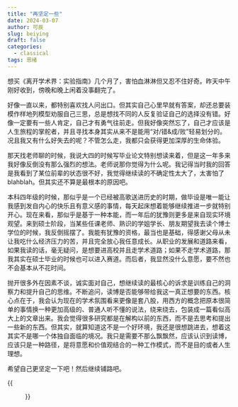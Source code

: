 ```yaml
---
title: "再坚定一些"
date: 2024-03-07
author: 可辰
slug: beiying
draft: false
categories:
  - classical
tags: 思绪
---
```


想买《离开学术界：实验指南》几个月了，害怕血淋淋但又忍不住好奇。昨天中午刚好收到，傍晚和晚上闲着没事翻完了。

好像一直以来，都特别喜欢找人问出口。但其实自己心里早就有答案，却还总要装模作样地列模型劝服自己三思，总是想找不同的人反复验证自己的选择没有错。好像一定要有一些人肯定，自己才有勇气往前走。但我好像突然忘了，自己才应该是人生旅程的掌舵者，并且寻找本身其实从来不是能用“对/错&成/败”轻易划分的。况且我又有什么好失去的呢？不管怎么走，我都只会获得更加深厚的生命体验。

那天找老师聊的时候，我说大四的时候写毕业论文特别想读来着，但是这一年多来我好像反倒没有那么强烈的想法。老师说那你觉得为什么呢。我记得当时我的回答是我看到了某位前辈的状态很不好，我觉得继续读的不确定性太大了，太害怕了blahblah。但其实还不算是最根本的原因吧。

本科四年级的时候，那似乎是一个已经被高歌送进历史的时期，做毕设是唯一能让我感到发自内心的快乐且有意义感的事情，每天起床想着能够继续推进一步就特别开心。现在来看，那似乎是基于一种本能，而一年后的犹豫则更多是来自现实环境观望。来到硕士阶段，当某些任课老师、熟识的学姐学长、朋友期望我去读个博士学位的时候，我反倒摇摆了。我能有犹豫的资格，最当也是基础，得感谢父母从未让我吃什么经济压力的苦，并且完全放心我任意成长。从职业的发展和道路来看，如果我读的话，毫无疑问，是想要进高校并且走学术道路；如果不走学术道路，那我其实在硕士毕业的时候也可以进入赛道。而后者，我显然没什么意愿，要不然也不会基本从不花时间。

抛开很多外在因素不谈，诚实面对自己，想继续读的最核心的诉求是训练自己的洞察力和提升自己的思维。不断追问，读博是否能够带给我这一真正想要的东西。核心点在于，我会认为现在的学术氛围看来更像是套八股，用西方的概念把原本很简单的事情换一种更加高级的、普通人听不懂的说法，绕来绕去，包装成一篇看似高大上的文章出来。我会觉得很多研究都是在解构以前的东西，而不是去思考和提出一些新的东西。但其实，就算知道这不是一个好环境，我还是很想跳进去，想着这其实不是哪一个体独自面临的境况。我只是需要不那么飘飘然，应该认识到读博，应该只是一种路径，是将意愿和价值观结合的一种工作模式，而不是目的或者人生理想。

希望自己更坚定一下吧！然后继续铺路吧。

{{<figure src="/videos/来自《离开学术界》.jpg" title="来自《离开学术界》" width="720">}}
